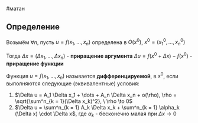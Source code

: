 #матан 
## Определение
Возьмём $\forall n$, пусть $u = f(x_1, \dots, x_n)$ определена в $O(x^0)$, $x^0 = (x^0_1, \dots, x^0_n)$

Тогда $\Delta x = (\Delta x_1, \dots, \Delta x_n)$ - **приращение аргумента**
$\Delta u = f(x^0 + \Delta x) - f(x^0)$ - **приращение функции**  

Функция $u = f(x_1, \dots, x_n)$ называется **дифференцируемой**, в $x^0$, если выполняются следующие (эквивалентные) условия:
1. $\Delta u = A_1 \Delta x_1 + \dots + A_n \Delta x_n + o(\rho), \rho = \sqrt{\sum^n_{k = 1}(\Delta x_k)^2}, \ \rho \to 0$
2. $\Delta u = \sum^n_{k = 1} A_k \Delta x_k + \sum^n_{k = 1} \alpha_k (\Delta x) \cdot \Delta x$, где $\alpha_k$ - бесконечно малая при $\Delta x \to 0$